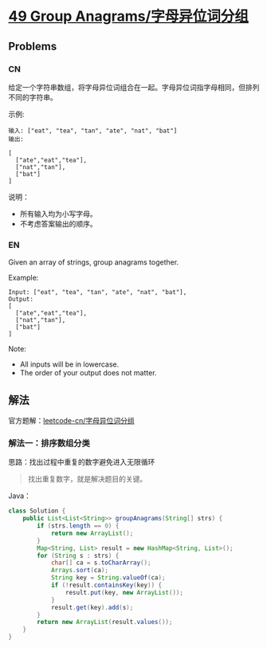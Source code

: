 # [49 Group Anagrams/字母异位词分组](https://leetcode-cn.com/problems/group-anagrams/)

## Problems

### CN

给定一个字符串数组，将字母异位词组合在一起。字母异位词指字母相同，但排列不同的字符串。

示例:
```
输入: ["eat", "tea", "tan", "ate", "nat", "bat"]
输出:

[
  ["ate","eat","tea"],
  ["nat","tan"],
  ["bat"]
]
```

说明：

- 所有输入均为小写字母。
- 不考虑答案输出的顺序。


### EN

Given an array of strings, group anagrams together.

Example:
```
Input: ["eat", "tea", "tan", "ate", "nat", "bat"],
Output:
[
  ["ate","eat","tea"],
  ["nat","tan"],
  ["bat"]
]
```

Note:

- All inputs will be in lowercase.
- The order of your output does not matter.

## 解法

官方题解：[leetcode-cn/字母异位词分组](https://leetcode-cn.com/problems/group-anagrams/solution/zi-mu-yi-wei-ci-fen-zu-by-leetcode/)

### 解法一：排序数组分类

思路：找出过程中重复的数字避免进入无限循环

> 找出重复数字，就是解决题目的关键。

Java：

```java
class Solution {
    public List<List<String>> groupAnagrams(String[] strs) {
        if (strs.length == 0) {
            return new ArrayList();
        }
        Map<String, List> result = new HashMap<String, List>();
        for (String s : strs) {
            char[] ca = s.toCharArray();
            Arrays.sort(ca);
            String key = String.valueOf(ca);
            if (!result.containsKey(key)) {
                result.put(key, new ArrayList());
            }
            result.get(key).add(s);
        }
        return new ArrayList(result.values());
    }
}
```